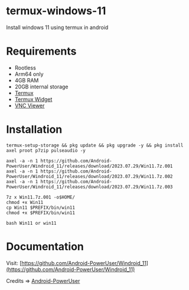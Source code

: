 # termux-windows-11
Install windows 11 using termux in android

# Requirements 
- Rootless
- Arm64 only
- 4GB RAM
- 20GB internal storage
- [Termux](https://github.com/termux/termux-app/releases/download/v0.119.0-beta.1/termux-app_v0.119.0-beta.1+apt-android-7-github-debug_universal.apk)
- [Termux Widget](https://github.com/termux/termux-widget/releases/download/v0.14.0/termux-widget-app_v0.14.0+github.debug.apk)
- [VNC Viewer](https://play.google.com/store/apps/details?id=com.realvnc.viewer.android)

# Installation 
```
termux-setup-storage && pkg update && pkg upgrade -y && pkg install axel proot p7zip pulseaudio -y
```
```
axel -a -n 1 https://github.com/Android-PowerUser/Windroid_11/releases/download/2023.07.29/Win11.7z.001
axel -a -n 1 https://github.com/Android-PowerUser/Windroid_11/releases/download/2023.07.29/Win11.7z.002
axel -a -n 1 https://github.com/Android-PowerUser/Windroid_11/releases/download/2023.07.29/Win11.7z.003
```
```
7z x Win11.7z.001 -o$HOME/
chmod +x Win11
cp Win11 $PREFIX/bin/win11
chmod +x $PREFIX/bin/win11
```
```
bash Win11 or win11
```

# Documentation
Visit: [https://github.com/Android-PowerUser/Windroid_11](https://github.com/Android-PowerUser/Windroid_11)

Credits => [Android-PowerUser](https://github.com/Android-PowerUser/Windroid_11)
